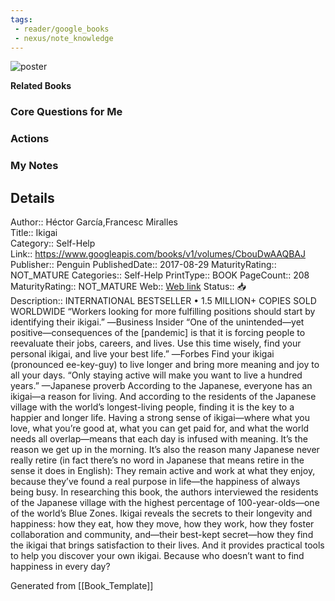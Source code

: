 ```yaml
---
tags:
 - reader/google_books 
 - nexus/note_knowledge 
---
```



![poster](http://books.google.com/books/content?id=CbouDwAAQBAJ&printsec=frontcover&img=1&zoom=1&edge=curl&source=gbs_api)  

**Related Books**  

### Core Questions for Me  
  
### Actions  
  
### My Notes  
  
## Details  
Author:: Héctor García,Francesc Miralles  
Title:: Ikigai  
Category:: Self-Help  
Link:: https://www.googleapis.com/books/v1/volumes/CbouDwAAQBAJ
Publisher:: Penguin
PublishedDate:: 2017-08-29
MaturityRating:: NOT_MATURE
Categories:: Self-Help
PrintType:: BOOK
PageCount:: 208
MaturityRating:: NOT_MATURE
Web:: [Web link](http://play.google.com/books/reader?id=CbouDwAAQBAJ&hl=&source=gbs_api)
Status:: 📥  
Description:: INTERNATIONAL BESTSELLER • 1.5 MILLION+ COPIES SOLD WORLDWIDE “Workers looking for more fulfilling positions should start by identifying their ikigai.” ―Business Insider “One of the unintended—yet positive—consequences of the [pandemic] is that it is forcing people to reevaluate their jobs, careers, and lives. Use this time wisely, find your personal ikigai, and live your best life.” ―Forbes Find your ikigai (pronounced ee-key-guy) to live longer and bring more meaning and joy to all your days. “Only staying active will make you want to live a hundred years.” —Japanese proverb According to the Japanese, everyone has an ikigai—a reason for living. And according to the residents of the Japanese village with the world’s longest-living people, finding it is the key to a happier and longer life. Having a strong sense of ikigai—where what you love, what you’re good at, what you can get paid for, and what the world needs all overlap—means that each day is infused with meaning. It’s the reason we get up in the morning. It’s also the reason many Japanese never really retire (in fact there’s no word in Japanese that means retire in the sense it does in English): They remain active and work at what they enjoy, because they’ve found a real purpose in life—the happiness of always being busy. In researching this book, the authors interviewed the residents of the Japanese village with the highest percentage of 100-year-olds—one of the world’s Blue Zones. Ikigai reveals the secrets to their longevity and happiness: how they eat, how they move, how they work, how they foster collaboration and community, and—their best-kept secret—how they find the ikigai that brings satisfaction to their lives. And it provides practical tools to help you discover your own ikigai. Because who doesn’t want to find happiness in every day?

Generated from [[Book_Template]]